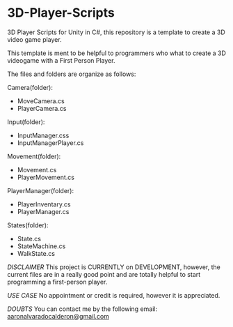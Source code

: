 # 3D-Player-Scripts
3D Player Scripts for Unity in C#, this repository is a template to create a 3D video game player.

This template is ment to be helpful to programmers who what to create a 3D videogame with a First Person Player.


The files and folders are organize as follows:

Camera(folder):
  - MoveCamera.cs
  - PlayerCamera.cs

Input(folder):
   - InputManager.css
   - InputManagerPlayer.cs

Movement(folder): 
  - Movement.cs
  - PlayerMovement.cs

PlayerManager(folder):
  - PlayerInventary.cs
  - PlayerManager.cs

States(folder):
  - State.cs
  - StateMachine.cs
  - WalkState.cs

*DISCLAIMER* 
This project is CURRENTLY on DEVELOPMENT, however, the current files are in a really good point and are totally helpful to start programming a first-person player.


*USE CASE*
No appointment or credit is required, however it is appreciated.


*DOUBTS*
You can contact me by the following email: aaronalvaradocalderon@gmail.com

